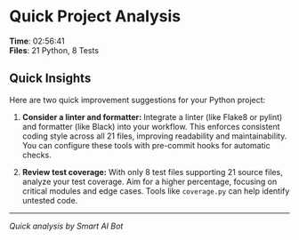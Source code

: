 # Quick Project Analysis

**Time**: 02:56:41  
**Files**: 21 Python, 8 Tests

## Quick Insights

Here are two quick improvement suggestions for your Python project:

1.  **Consider a linter and formatter:** Integrate a linter (like Flake8 or pylint) and formatter (like Black) into your workflow. This enforces consistent coding style across all 21 files, improving readability and maintainability. You can configure these tools with pre-commit hooks for automatic checks.

2.  **Review test coverage:** With only 8 test files supporting 21 source files, analyze your test coverage. Aim for a higher percentage, focusing on critical modules and edge cases. Tools like `coverage.py` can help identify untested code.


---
*Quick analysis by Smart AI Bot*
